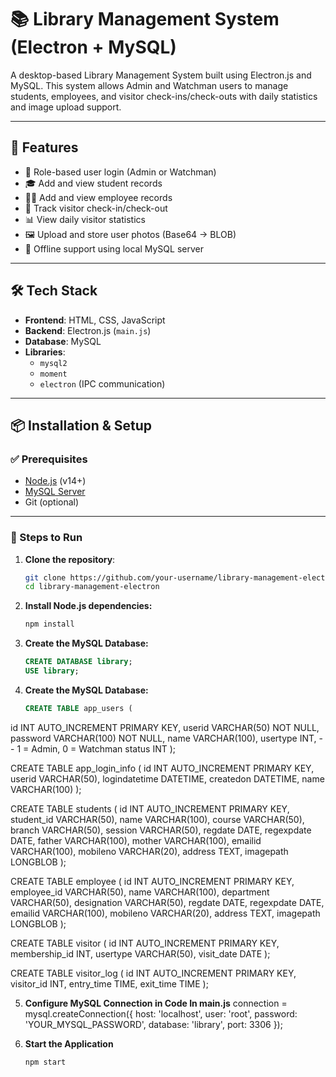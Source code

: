 # 📚 Library Management System (Electron + MySQL)

A desktop-based Library Management System built using Electron.js and MySQL. This system allows Admin and Watchman users to manage students, employees, and visitor check-ins/check-outs with daily statistics and image upload support.

---

## 🚀 Features

- 🔐 Role-based user login (Admin or Watchman)
- 🎓 Add and view student records
- 🧑‍💼 Add and view employee records
- 🧾 Track visitor check-in/check-out
- 📊 View daily visitor statistics
- 🖼 Upload and store user photos (Base64 → BLOB)
- 💾 Offline support using local MySQL server

---

## 🛠️ Tech Stack

- **Frontend**: HTML, CSS, JavaScript
- **Backend**: Electron.js (`main.js`)
- **Database**: MySQL
- **Libraries**:
  - `mysql2`
  - `moment`
  - `electron` (IPC communication)

---

## 📦 Installation & Setup

### ✅ Prerequisites

- [Node.js](https://nodejs.org/) (v14+)
- [MySQL Server](https://dev.mysql.com/downloads/mysql/)
- Git (optional)

---

### 🔧 Steps to Run

1. **Clone the repository**:

   ```bash
   git clone https://github.com/your-username/library-management-electron.git
   cd library-management-electron

2. **Install Node.js dependencies:**
   ```bash
   npm install

3. **Create the MySQL Database:**
   ```sql
   CREATE DATABASE library;
   USE library;

4. **Create the MySQL Database:**
    ```sql
    CREATE TABLE app_users (
  id INT AUTO_INCREMENT PRIMARY KEY,
  userid VARCHAR(50) NOT NULL,
  password VARCHAR(100) NOT NULL,
  name VARCHAR(100),
  usertype INT, -- 1 = Admin, 0 = Watchman
  status INT
);

CREATE TABLE app_login_info (
  id INT AUTO_INCREMENT PRIMARY KEY,
  userid VARCHAR(50),
  logindatetime DATETIME,
  createdon DATETIME,
  name VARCHAR(100)
);

CREATE TABLE students (
  id INT AUTO_INCREMENT PRIMARY KEY,
  student_id VARCHAR(50),
  name VARCHAR(100),
  course VARCHAR(50),
  branch VARCHAR(50),
  session VARCHAR(50),
  regdate DATE,
  regexpdate DATE,
  father VARCHAR(100),
  mother VARCHAR(100),
  emailid VARCHAR(100),
  mobileno VARCHAR(20),
  address TEXT,
  imagepath LONGBLOB
);

CREATE TABLE employee (
  id INT AUTO_INCREMENT PRIMARY KEY,
  employee_id VARCHAR(50),
  name VARCHAR(100),
  department VARCHAR(50),
  designation VARCHAR(50),
  regdate DATE,
  regexpdate DATE,
  emailid VARCHAR(100),
  mobileno VARCHAR(20),
  address TEXT,
  imagepath LONGBLOB
);

CREATE TABLE visitor (
  id INT AUTO_INCREMENT PRIMARY KEY,
  membership_id INT,
  usertype VARCHAR(50),
  visit_date DATE
);

CREATE TABLE visitor_log (
  id INT AUTO_INCREMENT PRIMARY KEY,
  visitor_id INT,
  entry_time TIME,
  exit_time TIME
);

5. **Configure MySQL Connection in Code In main.js**
    connection = mysql.createConnection({
    host: 'localhost',
    user: 'root',
    password: 'YOUR_MYSQL_PASSWORD',
    database: 'library',
    port: 3306
    });

6. **Start the Application**
   ```bash
   npm start




